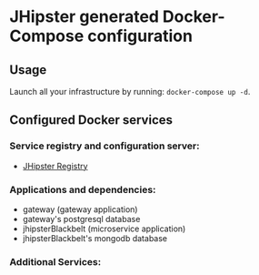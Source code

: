 # JHipster generated Docker-Compose configuration

## Usage

Launch all your infrastructure by running: `docker-compose up -d`.

## Configured Docker services

### Service registry and configuration server:
- [JHipster Registry](http://localhost:8761)

### Applications and dependencies:
- gateway (gateway application)
- gateway's postgresql database
- jhipsterBlackbelt (microservice application)
- jhipsterBlackbelt's mongodb database

### Additional Services:

